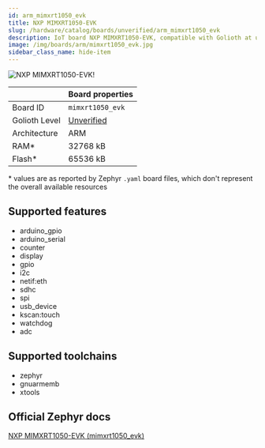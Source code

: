 ```yaml
---
id: arm_mimxrt1050_evk
title: NXP MIMXRT1050-EVK
slug: /hardware/catalog/boards/unverified/arm_mimxrt1050_evk
description: IoT board NXP MIMXRT1050-EVK, compatible with Golioth at unverified level.
image: /img/boards/arm/mimxrt1050_evk.jpg
sidebar_class_name: hide-item
---
```


[//]: # (This is an auto-generated file, do not edit! Changes to it will be lost upon re-generation)

![NXP MIMXRT1050-EVK!](/img/boards/arm/mimxrt1050_evk.jpg "NXP MIMXRT1050-EVK")

|                | Board properties     |
| -------------  | -------------------- |
| Board ID       | `mimxrt1050_evk` |
| Golioth Level  | [Unverified](/hardware#unverified-boards) |
| Architecture   | ARM |
| RAM*           | 32768 kB |
| Flash*         | 65536 kB |

\* values are as reported by Zephyr `.yaml` board files, which don't represent the overall available resources



## Supported features

* arduino_gpio
* arduino_serial
* counter
* display
* gpio
* i2c
* netif:eth
* sdhc
* spi
* usb_device
* kscan:touch
* watchdog
* adc

## Supported toolchains

* zephyr
* gnuarmemb
* xtools

## Official Zephyr docs

[NXP MIMXRT1050-EVK (mimxrt1050_evk)](https://docs.zephyrproject.org/latest/boards/arm/mimxrt1050_evk/doc/index.html)
